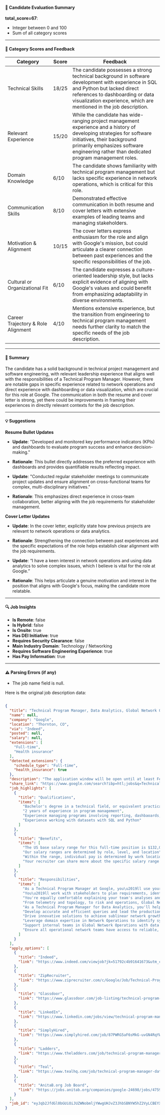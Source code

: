 #### 📄 Candidate Evaluation Summary

**total_score=67**:  
- Integer between 0 and 100  
- Sum of all category scores  

---

#### 🎯 Category Scores and Feedback

| Category                        | Score | Feedback |
|----------------------------------|-------|----------|
| Technical Skills                 | 18/25 | The candidate possesses a strong technical background in software development with experience in SQL and Python but lacked direct references to dashboarding or data visualization experience, which are mentioned in the job description. |
| Relevant Experience              | 15/20 | While the candidate has wide-ranging project management experience and a history of developing strategies for software initiatives, their background primarily emphasizes software engineering rather than dedicated program management roles. |
| Domain Knowledge                 | 6/10  | The candidate shows familiarity with technical program management but lacks specific experience in network operations, which is critical for this role. |
| Communication Skills             | 8/10  | Demonstrated effective communication in both resume and cover letters with extensive examples of leading teams and managing stakeholders. |
| Motivation & Alignment           | 10/15 | The cover letters express enthusiasm for the role and align with Google's mission, but could articulate a clearer connection between past experiences and the specific responsibilities of the job. |
| Cultural or Organizational Fit   | 6/10  | The candidate expresses a culture-oriented leadership style, but lacks explicit evidence of aligning with Google's values and could benefit from emphasizing adaptability in diverse environments. |
| Career Trajectory & Role Alignment | 4/10  | Mentions extensive experience, but the transition from engineering to technical program management needs further clarity to match the specific needs of the job description. |

---

#### 🧾 Summary

The candidate has a solid background in technical project management and software engineering, with relevant leadership experience that aligns well with the responsibilities of a Technical Program Manager. However, there are notable gaps in specific experience related to network operations and direct experience with dashboarding or data visualization, which are crucial for this role at Google. The communication in both the resume and cover letter is strong, yet there could be improvements in framing their experiences in directly relevant contexts for the job description.

---

#### 💡 Suggestions

**Resume Bullet Updates**  
- **Update**: "Developed and monitored key performance indicators (KPIs) and dashboards to evaluate program success and enhance decision-making."
- **Rationale**: This bullet directly addresses the preferred experience with dashboards and provides quantifiable results reflecting impact.

- **Update**: "Conducted regular stakeholder meetings to communicate project updates and ensure alignment on cross-functional teams for complex, multi-disciplinary initiatives."
- **Rationale**: This emphasizes direct experience in cross-team collaboration, better aligning with the job requirements for stakeholder management.

**Cover Letter Updates**  
- **Update**: In the cover letter, explicitly state how previous projects are relevant to network operations or data analytics.
- **Rationale**: Strengthening the connection between past experiences and the specific expectations of the role helps establish clear alignment with the job requirements.

- **Update**: “I have a keen interest in network operations and using data analytics to solve complex issues, which I believe is vital for the role at Google.”
- **Rationale**: This helps articulate a genuine motivation and interest in the position that aligns with Google's focus, making the candidate more relatable.

---

#### 🔍 Job Insights

- **Is Remote**: false  
- **Is Hybrid**: false  
- **Is Onsite**: true  
- **Has DEI Initiative**: true  
- **Requires Security Clearance**: false  
- **Main Industry Domain**: Technology / Networking  
- **Requires Software Engineering Experience**: true  
- **Has Pay Information**: true  

---

#### ⚠️ Parsing Errors (if any)

- The job name field is null.

Here is the original job description data:

```json

{
  "title": "Technical Program Manager, Data Analytics, Global Network Operations",
  "name": null,
  "company": "Google",
  "location": "Thornton, CO",
  "via": "Indeed",
  "posted": null,
  "salary": null,
  "extensions": [
    "Full-time",
    "Health insurance"
  ],
  "detected_extensions": {
    "schedule_type": "Full-time",
    "health_insurance": true
  },
  "description": "The application window will be open until at least February 27, 2025. This opportunity will remain online based on business needs which may be before or after the specified date.Note: By applying to this position you will have an opportunity to share your preferred working location from the following: Thornton, CO, USA; Atlanta, GA, USA.\n\nMinimum qualifications:\n\u2022 Bachelor's degree in a technical field, or equivalent practical experience.\n\u2022 2 years of experience in program management.\n\u2022 Experience managing programs involving reporting, dashbaoards, or data visualization.\n\u2022 Experience working with datasets with SQL and Python.\n\nPreferred qualifications:\n\u2022 2 years of experience managing cross-functional or cross-team projects.\n\u2022 Experience managing programs related to worldwide optical and IP network operations.\n\u2022 Experience with reporting (e.g., dashboards), process analysis, and process improvement for human and automated processes.\n\u2022 Experience with networks and associated metrics (e.g., traffic, capacity).\n\nAbout the job\n\nA problem isn\u2019t truly solved until it\u2019s solved for all. That\u2019s why Googlers build products that help create opportunities for everyone, whether down the street or across the globe. As a Technical Program Manager at Google, you\u2019ll use your technical expertise to lead complex, multi-disciplinary projects from start to finish. You\u2019ll work with stakeholders to plan requirements, identify risks, manage project schedules, and communicate clearly with cross-functional partners across the company. You're equally comfortable explaining your team's analyses and recommendations to executives as you are discussing the technical tradeoffs in product development with engineers.\nFrom telemetry and topology, to risk and operations, Global Network Operations (GNO) relies on multiple large datasets. As a Technical Program Manager for Data Analytics, you'll help ensure all operational network teams have access to reliable, trustworthy, and transparent data for day to day operations.\nBehind everything our users see online is the architecture built by the Technical Infrastructure team to keep it running. From developing and maintaining our data centers to building the next generation of Google platforms, we make Google's product portfolio possible. We're proud to be our engineers' engineers and love voiding warranties by taking things apart so we can rebuild them. We keep our networks up and running, ensuring our users have the best and fastest experience possible.\nThe US base salary range for this full-time position is $132,000-$189,000 + bonus + equity + benefits. Our salary ranges are determined by role, level, and location. Within the range, individual pay is determined by work location and additional factors, including job-related skills, experience, and relevant education or training. Your recruiter can share more about the specific salary range for your preferred location during the hiring process.\nPlease note that the compensation details listed in US role postings reflect the base salary only, and do not include bonus, equity, or benefits. Learn more aboutbenefits at Google.\n\nResponsibilities\n\u2022 Develop accurate and efficient queries and lead the production of reliable metrics to monitor network performance, growth and challenges (such as repairs, OMGs, complex network issues), analyze trade-offs and communicate insights to leadership.\n\u2022 Drive innovative solutions to achieve sublinear network growth and increase operational efficiency year over year.\n\u2022 Leverage domain expertise in Network Operations to identify system gaps and opportunities for improvement, and implement scalable and elegant ways to address quality issues and ensure metrics alignment across teams.\n\u2022 Support internal teams in Global Network Operations with data science programs, from ideation, to data collection, hypothesis testing, evaluation and ensure reliable data pipelines run smoothly.\n\u2022 Ensure all operational network teams have access to reliable, trustworthy, transparent data for day to day operations.\n\nGoogle is proud to be an equal opportunity workplace and is an affirmative action employer. We are committed to equal employment opportunity regardless of race, color, ancestry, religion, sex, national origin, sexual orientation, age, citizenship, marital status, disability, gender identity or Veteran status. We also consider qualified applicants regardless of criminal histories, consistent with legal requirements. See alsoGoogle's EEO Policy andEEO is the Law. If you have a disability or special need that requires accommodation, please let us know by completing ourAccommodations for Applicants form.",
  "share_link": "https://www.google.com/search?ibp=htl;jobs&q=Technical+Project+Manager&htidocid=fzAWIC0Y40Fg9r6sAAAAAA%3D%3D&hl=en-US&shndl=37&shmd=H4sIAAAAAAAA_yXMsQrCQAyAYVz7AA5OmaW2IrjoJAqCoHXo5lDSI9xVz6RcAtbX8gmtuPzTx599JtmtJhe4cxjhmsQnfMIZGT2lHA5oCDvG-LbOaQ7HKO3oLmQvSQ-oekponbDCAk7SghImF0AYjiI-0mwbzHrdlKVqLLzaqF3h5FkKUytDeZdWf2k0YKI-olGzWi-Homc_n_4n0DHUQRKbcA776gurdfQFtQAAAA&shmds=v1_AQbUm97clCUF8XIA3Vhw1LGRW9_fiVpKOK-yJc8TV5Fhg5MWIQ&source=sh/x/job/li/m1/1#fpstate=tldetail&htivrt=jobs&htiq=Technical+Project+Manager&htidocid=fzAWIC0Y40Fg9r6sAAAAAA%3D%3D",
  "job_highlights": [
    {
      "title": "Qualifications",
      "items": [
        "Bachelor's degree in a technical field, or equivalent practical experience",
        "2 years of experience in program management",
        "Experience managing programs involving reporting, dashbaoards, or data visualization",
        "Experience working with datasets with SQL and Python"
      ]
    },
    {
      "title": "Benefits",
      "items": [
        "The US base salary range for this full-time position is $132,000-$189,000 + bonus + equity + benefits",
        "Our salary ranges are determined by role, level, and location",
        "Within the range, individual pay is determined by work location and additional factors, including job-related skills, experience, and relevant education or training",
        "Your recruiter can share more about the specific salary range for your preferred location during the hiring process"
      ]
    },
    {
      "title": "Responsibilities",
      "items": [
        "As a Technical Program Manager at Google, you\u2019ll use your technical expertise to lead complex, multi-disciplinary projects from start to finish",
        "You\u2019ll work with stakeholders to plan requirements, identify risks, manage project schedules, and communicate clearly with cross-functional partners across the company",
        "You're equally comfortable explaining your team's analyses and recommendations to executives as you are discussing the technical tradeoffs in product development with engineers",
        "From telemetry and topology, to risk and operations, Global Network Operations (GNO) relies on multiple large datasets",
        "As a Technical Program Manager for Data Analytics, you'll help ensure all operational network teams have access to reliable, trustworthy, and transparent data for day to day operations",
        "Develop accurate and efficient queries and lead the production of reliable metrics to monitor network performance, growth and challenges (such as repairs, OMGs, complex network issues), analyze trade-offs and communicate insights to leadership",
        "Drive innovative solutions to achieve sublinear network growth and increase operational efficiency year over year",
        "Leverage domain expertise in Network Operations to identify system gaps and opportunities for improvement, and implement scalable and elegant ways to address quality issues and ensure metrics alignment across teams",
        "Support internal teams in Global Network Operations with data science programs, from ideation, to data collection, hypothesis testing, evaluation and ensure reliable data pipelines run smoothly",
        "Ensure all operational network teams have access to reliable, trustworthy, transparent data for day to day operations"
      ]
    }
  ],
  "apply_options": [
    {
      "title": "Indeed",
      "link": "https://www.indeed.com/viewjob?jk=51792c4b91641673&utm_campaign=google_jobs_apply&utm_source=google_jobs_apply&utm_medium=organic"
    },
    {
      "title": "ZipRecruiter",
      "link": "https://www.ziprecruiter.com/c/Google/Job/Technical-Program-Manager,-Data-Analytics,-Global-Network-Operations/-in-Thornton,CO?jid=e15df33b227dc00f&utm_campaign=google_jobs_apply&utm_source=google_jobs_apply&utm_medium=organic"
    },
    {
      "title": "Glassdoor",
      "link": "https://www.glassdoor.com/job-listing/technical-program-manager-data-analytics-global-network-operations-google-JV_IC1164313_KO0,66_KE67,73.htm?jl=1009645778654&utm_campaign=google_jobs_apply&utm_source=google_jobs_apply&utm_medium=organic"
    },
    {
      "title": "LinkedIn",
      "link": "https://www.linkedin.com/jobs/view/technical-program-manager-data-analytics-global-network-operations-at-google-4160237124?utm_campaign=google_jobs_apply&utm_source=google_jobs_apply&utm_medium=organic"
    },
    {
      "title": "SimplyHired",
      "link": "https://www.simplyhired.com/job/87PWRG5aF6sMkG-uvGN4RqYWRFJaMKR5mr8NGXX8aLEnPounLEWRpA?utm_campaign=google_jobs_apply&utm_source=google_jobs_apply&utm_medium=organic"
    },
    {
      "title": "Ladders",
      "link": "https://www.theladders.com/job/technical-program-manager-data-analytics-global-dot-net-work-operations-google-thornton-co_80104767?utm_campaign=google_jobs_apply&utm_source=google_jobs_apply&utm_medium=organic"
    },
    {
      "title": "Teal",
      "link": "https://www.tealhq.com/job/technical-program-manager-data-analytics-global-network-operations_d9cac242-54d4-49b8-a6f1-8c2c620cc211?included_keywords=program+manager&page=12&utm_campaign=google_jobs_apply&utm_source=google_jobs_apply&utm_medium=organic"
    },
    {
      "title": "AnitaB.org Job Board",
      "link": "https://jobs.anitab.org/companies/google-24698/jobs/47594140-technical-program-manager-data-analytics-global-network-operations?utm_campaign=google_jobs_apply&utm_source=google_jobs_apply&utm_medium=organic"
    }
  ],
  "job_id": "eyJqb2JfdGl0bGUiOiJUZWNobmljYWwgUHJvZ3JhbSBNYW5hZ2VyLCBEYXRhIEFuYWx5dGljcywgR2xvYmFsIE5ldHdvcmsgT3BlcmF0aW9ucyIsImNvbXBhbnlfbmFtZSI6Ikdvb2dsZSIsImFkZHJlc3NfY2l0eSI6IlRob3JudG9uLCBDTyIsImh0aWRvY2lkIjoiZnpBV0lDMFk0MEZnOXI2c0FBQUFBQT09IiwidXVsZSI6IncrQ0FJUUlDSU5WVzVwZEdWa0lGTjBZWFJsY3cifQ=="
}